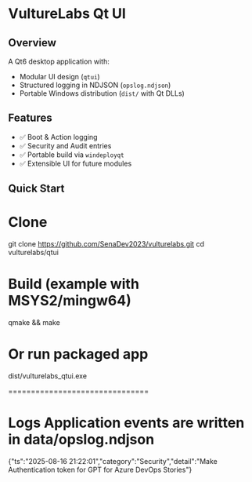 # VultureLabs Qt UI

## Overview
A Qt6 desktop application with:
- Modular UI design (`qtui`)
- Structured logging in NDJSON (`opslog.ndjson`)
- Portable Windows distribution (`dist/` with Qt DLLs)

## Features
- ✅ Boot & Action logging
- ✅ Security and Audit entries
- ✅ Portable build via `windeployqt`
- ✅ Extensible UI for future modules

## Quick Start

# Clone
git clone https://github.com/SenaDev2023/vulturelabs.git
cd vulturelabs/qtui

# Build (example with MSYS2/mingw64)
qmake && make

# Or run packaged app
dist/vulturelabs_qtui.exe


===============================

Logs
Application events are written in data/opslog.ndjson
=================================
{"ts":"2025-08-16 21:22:01","category":"Security","detail":"Make Authentication token for GPT for Azure DevOps Stories"}


